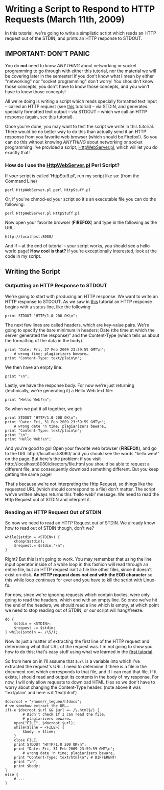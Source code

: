 # Writing a Script to Respond to HTTP Requests (March 11th, 2009)

In this tutorial, we're going to write a simplistic script which reads an HTTP request out of the STDIN, and prints an HTTP response to STDOUT.

## IMPORTANT: DON'T PANIC

You do **not** need to know _*ANYTHING*_ about networking or socket programming to go through with either this tutorial, nor the material we will be covering later in the semester! If you don't know what I mean by either "networking" nor "socket programming" don't worry! You shouldn't know those concepts, you don't have to know those concepts, and you won't have to know those concepts!

All we're doing is writing a script which reads specially formatted text input – called an HTTP request (see [this](tut-12.web-and-http.md) tutorial) – via STDIN, and generates specially formatted text output – via STDOUT – which we call an HTTP response (again, see [this](tut-12.web-and-http.md) tutorial).

Once you're done, you may want to test the script we write in this tutorial. There would be no better way to do this than actually send it an HTTP response from you favorite web browser (which should be Firefox!). So you can do this without knowing _*ANYTHING*_ about networking or socket programming I've provided a script, [HttpWebServer.pl](scripts/HttpWebServer.pl), which will let you do exactly that!

### How do I use the [HttpWebServer.pl](scripts/HttpWebServer.pl) Perl Script?

If _your_ script is called 'HttpStuff.pl', run my script like so: (from the Command Line)

    perl HttpWebServer.pl perl HttpStuff.pl

Or, if you've chmod-ed your script so it's an executable file you can do the following:

    perl HttpWebServer.pl HttpStuff.pl

Now open your favorite browser (**FIREFOX**) and type in the following as the URL:

    http://localhost:8080/

And if – at the end of tutorial – your script works, you should see a hello world page! **How cool is that?** If you're exceptionally interested, look at the code in my script.

## Writing the Script

### Outputting an HTTP Response to STDOUT

We're going to start with producing an HTTP response. We want to write an HTTP response to STDOUT. As we saw in [this](tut-12.web-and-http.md) tutorial an HTTP response begins with a status line, like the following:

    print STDOUT "HTTP/1.0 200 OK\n";

The next few lines are called headers, which are key-value pairs. We're going to specify the bare minimum in headers; Date (the time at which the server generated the response)" and the Content-Type (which tells us about the formatting of the data in the body).

    print "Date: Fri, 27 Feb 2009 23:59:59 GMT\n";
    	# wrong time; plagiarizers beware…
    print "Content-Type: text/plain\n";

We then have an empty line:

    print "\n";

Lastly, we have the response body. For now we're just returning (technically, we're generating it) a Hello Web text file:

    print "Hello Web!\n";

So when we put it all together, we get:

    print STDOUT "HTTP/1.0 200 OK\n";
    print "Date: Fri, 31 Feb 2009 23:59:59 GMT\n";
    	# wrong date 'n time; plagiarizers beware…
    print "Content-Type: text/plain\n";
    print "\n";
    print "Hello Web!\n";

And you're good to go! Open your favorite web browser (**FIREFOX**), and go to the URL http://localhost:8080/ and you should see the words "hello web!" on the page. But here's the problem: if you visit http://localhost:8080/directory/file.html you should be able to request a different file, and consequently download something different. But you keep getting the same page!

That's because we're not interpreting the Http Request, so things like the requested URL (which should correspond to a file) don't matter. The script we've written always returns this 'hello web!' message. We need to read the Http Request out of STDIN and interpret it.

### Reading an HTTP Request Out of STDIN

So now we need to read an HTTP Request out of STDIN. We already know how to read out of STDIN though, don't we?

    while($stdin = <STDIN>) {
    	chomp($stdin);
    	$request.= $stdin."\n";
    }

Right? But this isn't going to work. You may remember that using the line input operator inside of a while loop in this fashion will read through an entire file, but an HTTP request isn't a file like other files, since it doesn't exist on-disk. **An HTTP request does not end with the EOD character** so this while loop continues for ever and you have to kill the script with Linux-fu.

For now, since we're ignoring requests which contain bodies, were only going to read the headers, which end with an empty line. So once we've hit the end of the headers, we should read a line which is empty, at which point we need to stop reading out of STDIN, or our script will hang/freeze.

    do {
    	$stdin = <STDIN>;
    	$request .= $stdin;
    } while($stdin =~ /\S/);

Now its just a matter of extracting the first line of the HTTP request and determining what that URL of the request was. I'm not going to show you how to do this; that's easy stuff using what we learned in the [first tutorial](tut-03.linux-and-perl.md).

So from here on in I'll assume that `$url` is a variable into which I've extracted the request's URL. I need to determine if there is a file in the document root which corresponds to that file, and if I can read that file. If it exists, I should read and output its contents in the body of my response. For now, I will only allow requests to download HTML files so we don't have to worry about changing the Content-Type header. (note above it was 'text/plain' and here is it 'text/html')

    $docroot = "/home/r_leguen/htdocs";
    # we somehow extract the URL…
    if(-e $docroot.$url && $url =~ /\.html$/) {
    		# Didn't check if I can read the file;
    		# plagiarizers beware…
    	open("FILE", $docroot.$url);
    	while($line = <FILE>) {
    		$body .= $line;
    	}
    	close FILE;
    	print STDOUT "HTTP/1.0 200 OK\n";
    	print "Date: Fri, 31 Feb 2009 23:59:59 GMT\n";
    		# wrong date 'n time; plagiarizers beware…
    	print "Content-Type: text/html\n"; # DIFFERENT!
    	print "\n";
    	print $body;
    }
    else {
    	# ...
    }
